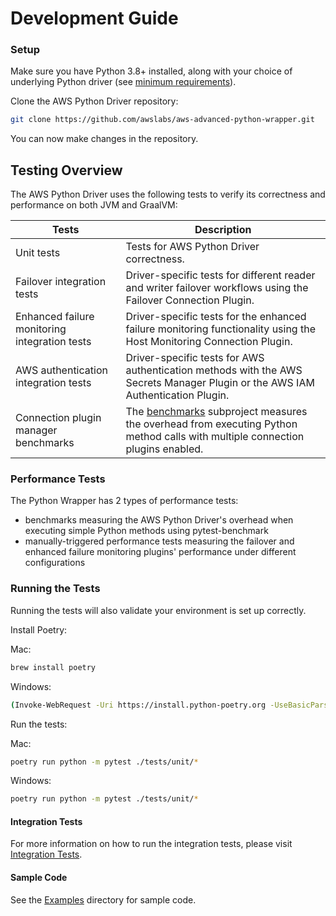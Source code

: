 # Development Guide

### Setup
Make sure you have Python 3.8+ installed, along with your choice of underlying Python driver (see [minimum requirements](../GettingStarted.md#minimum-requirements)).

Clone the AWS Python Driver repository:

```bash
git clone https://github.com/awslabs/aws-advanced-python-wrapper.git
```

You can now make changes in the repository.

## Testing Overview

The AWS Python Driver uses the following tests to verify its correctness and performance on both JVM and GraalVM:

| Tests                                         | Description                                                                                                                                              |
|-----------------------------------------------|----------------------------------------------------------------------------------------------------------------------------------------------------------|
| Unit tests                                    | Tests for AWS Python Driver correctness.                                                                                                                   |
| Failover integration tests                    | Driver-specific tests for different reader and writer failover workflows using the Failover Connection Plugin.                                           |
| Enhanced failure monitoring integration tests | Driver-specific tests for the enhanced failure monitoring functionality using the Host Monitoring Connection Plugin.                                     |
| AWS authentication integration tests          | Driver-specific tests for AWS authentication methods with the AWS Secrets Manager Plugin or the AWS IAM Authentication Plugin.                           |
| Connection plugin manager benchmarks          | The [benchmarks](../../benchmarks/README.md) subproject measures the overhead from executing Python method calls with multiple connection plugins enabled. |

### Performance Tests

The Python Wrapper has 2 types of performance tests:
- benchmarks measuring the AWS Python Driver's overhead when executing simple Python methods using pytest-benchmark
- manually-triggered performance tests measuring the failover and enhanced failure monitoring plugins' performance under different configurations

### Running the Tests

Running the tests will also validate your environment is set up correctly.

Install Poetry:

Mac:
```bash
brew install poetry
```

Windows:
```bash
(Invoke-WebRequest -Uri https://install.python-poetry.org -UseBasicParsing).Content | py -
```
Run the tests:

Mac:
```bash
poetry run python -m pytest ./tests/unit/*
```

Windows:
```bash
poetry run python -m pytest ./tests/unit/*
```

#### Integration Tests
For more information on how to run the integration tests, please visit [Integration Tests](../development-guide/IntegrationTests.md).

#### Sample Code
See the [Examples](../../docs/examples/) directory for sample code.
